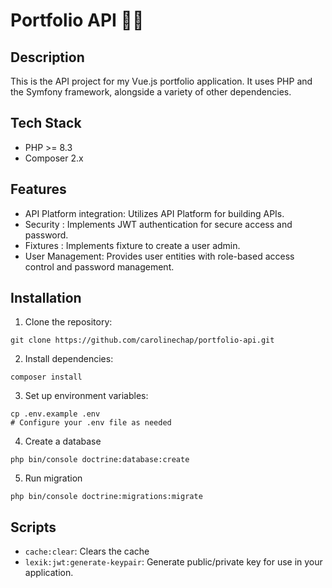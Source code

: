 # Portfolio API 👩‍💻

## Description

This is the API project for my Vue.js portfolio application. It uses PHP and the Symfony framework, alongside a variety of other dependencies.

## Tech Stack

- PHP >= 8.3
- Composer 2.x
## Features

- API Platform integration: Utilizes API Platform for building APIs.
- Security : Implements JWT authentication for secure access and password.
- Fixtures : Implements fixture to create a user admin.
- User Management: Provides user entities with role-based access control and password management.

## Installation
1. Clone the repository:

```
git clone https://github.com/carolinechap/portfolio-api.git
```

2. Install dependencies:

``` 
composer install
```

3. Set up environment variables:
```
cp .env.example .env
# Configure your .env file as needed
```

4. Create a database
```
php bin/console doctrine:database:create
```
5. Run migration
```
php bin/console doctrine:migrations:migrate
```

## Scripts

- `cache:clear`: Clears the cache
- `lexik:jwt:generate-keypair`: Generate public/private key for use in your application.
